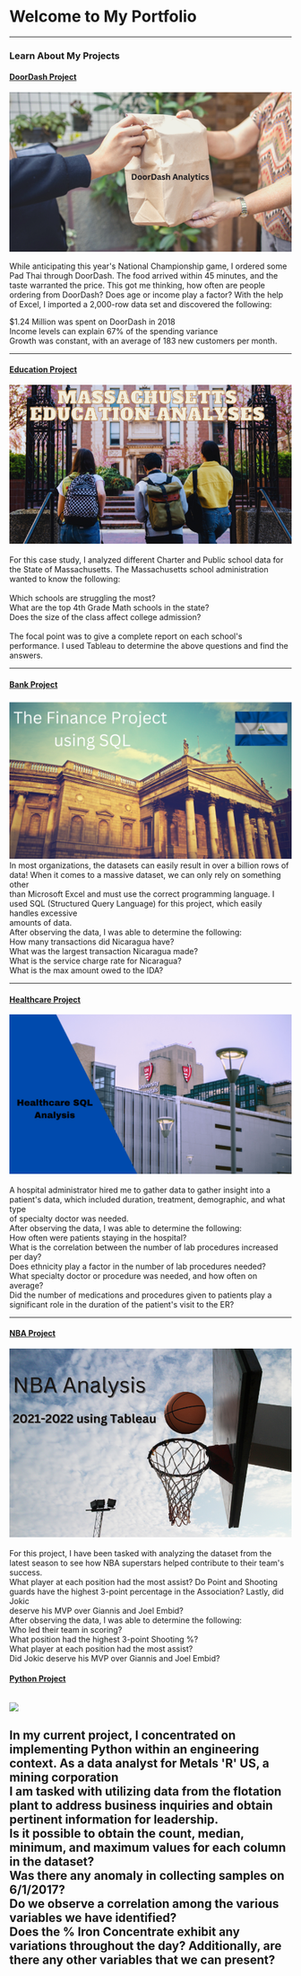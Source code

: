 # Welcome to My Portfolio

---

### Learn About My Projects


#### [DoorDash Project](/DoorDash.md)
[<img src="images/DoorDash.png"/>](https://www.linkedin.com/pulse/doordash-analysis-rick-mata/?trackingId=1TrDIKgSSYeoevKGD3hWXw%3D%3D)

While anticipating this year's National Championship game, I ordered some Pad Thai through DoorDash. The food arrived within 45 minutes, and the taste warranted the price. This got me thinking, how often are people ordering from DoorDash? Does age or income play a factor?
With the help of Excel, I imported a 2,000-row data set and discovered the following: <br>

$1.24 Million was spent on DoorDash in 2018 <br>
Income levels can explain 67% of the spending variance <br>
Growth was constant, with an average of 183 new customers per month.<br>

---
#### [Education Project]()
[<img src="images/MEP.png"/>](https://www.linkedin.com/pulse/massachusetts-school-analytics-rick-mata/?trackingId=ogjZ3nLNQ%2BaTsiDIpuccYQ%3D%3D) <br> <br>
For this case study, I analyzed different Charter and Public school data for the State of Massachusetts. The Massachusetts school administration wanted to know the following: <br> <br>
Which schools are struggling the most? <br>
What are the top 4th Grade Math schools in the state? <br>
Does the size of the class affect college admission? <br> <br>
The focal point was to give a complete report on each school's performance. I used Tableau to determine the above questions and find the answers.


---
#### [Bank Project]()
[<img src= "images/The%20Finance%20Project%20using%20SQL.png"/>](https://www.linkedin.com/pulse/finance-project-using-sql-rick-mata/?trackingId=92JtTVIOQOaQYlaadELfoA%3D%3D)
In most organizations, the datasets can easily result in over a billion rows of data! When it comes to a massive dataset, we can only rely on something other <br>
than Microsoft Excel and must use the correct programming language. I used SQL (Structured Query Language) for this project, which easily handles excessive <br>
amounts of data.<br>
After observing the data, I was able to determine the following: <br>
How many transactions did Nicaragua have? <br>
What was the largest transaction Nicaragua made? <br>
What is the service charge rate for Nicaragua? <br>
What is the max amount owed to the IDA? <br>
 

---

#### [Healthcare Project]()
[<img src="images/Healthcare%20SQL.png"/>](https://www.linkedin.com/pulse/healthcare-sql-analysis-rick-mata/?trackingId=0hyWWWeABFFezhZV%2Bazhaw%3D%3D)
<br> <br>
A hospital administrator hired me to gather data to gather insight into a patient's data, which included duration, treatment, demographic, and what type <br>
of specialty doctor was needed. <br>
After observing the data, I was able to determine the following: <br>
How often were patients staying in the hospital? <br>
What is the correlation between the number of lab procedures increased per day? <br>
Does ethnicity play a factor in the number of lab procedures needed? <br>
What specialty doctor or procedure was needed, and how often on average? <br>
Did the number of medications and procedures given to patients play a significant role in the duration of the patient's visit to the ER? <br>

---


#### [NBA Project]()
[<img src="images/Nba Cover.png"/>](https://www.linkedin.com/pulse/nba-analysis-2021-2022-using-tableau-rick-mata/?trackingId=yM3FK%2BU%2BVQd5s63s%2B%2BAVuA%3D%3D) <br> <br>
For this project, I have been tasked with analyzing the dataset from the latest season to see how NBA superstars helped contribute to their team's success. <br>
What player at each position had the most assist? Do Point and Shooting guards have the highest 3-point percentage in the Association? Lastly, did Jokic <br> 
deserve his MVP over Giannis and Joel Embid? <br>
After observing the data, I was able to determine the following: <br>
Who led their team in scoring? <br>
What position had the highest 3-point Shooting %? <br>
What player at each position had the most assist? <br>
Did Jokic deserve his MVP over Giannis and Joel Embid? <br>




#### [Python Project]()
[<img src="Python Data Analysis for Mining Operations.png"/>](https://www.linkedin.com/pulse/python-data-analysis-mining-operations-rick-mata/?published=t)
<br> <br>
In my current project, I concentrated on implementing Python within an engineering context. As a data analyst for Metals 'R' US, a mining corporation <br> 
I am tasked with utilizing data from the flotation plant to address business inquiries and obtain pertinent information for leadership. <br>
Is it possible to obtain the count, median, minimum, and maximum values for each column in the dataset? <br>
Was there any anomaly in collecting samples on 6/1/2017? <br>
Do we observe a correlation among the various variables we have identified?<br>
Does the % Iron Concentrate exhibit any variations throughout the day? Additionally, are there any other variables that we can present? <br>
---

